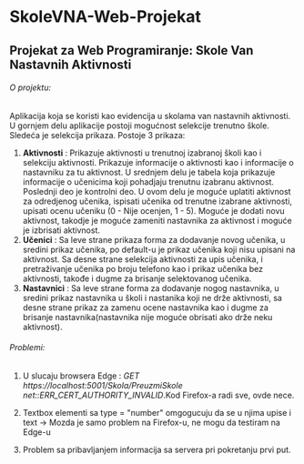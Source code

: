 # SkoleVNA-Web-Projekat
## Projekat za Web Programiranje: Skole Van Nastavnih Aktivnosti

###### O projektu:

Aplikacija koja se koristi kao evidencija u skolama van nastavnih aktivnosti.
U gornjem delu aplikacije postoji mogućnost selekcije trenutno škole.
Sledeća je selekcija prikaza. Postoje 3 prikaza:
1. **Aktivnosti** : Prikazuje aktivnosti u trenutnoj izabranoj školi kao i selekciju aktivnosti.
Prikazuje informacije o aktivnosti kao i informacije o nastavniku za tu aktivnost.
U srednjem delu je tabela koja prikazuje informacije o učenicima koji pohadjaju trenutnu izabranu aktivnost.
Poslednji deo je kontrolni deo. U ovom delu je moguće uplatiti aktivnost za odredjenog učenika, ispisati učenika od trenutne izabrane aktivnosti,
upisati ocenu učeniku (0 - Nije ocenjen, 1 - 5).
Moguće je dodati novu aktivnost, takodje je moguće zameniti nastavnika za aktivnost i moguće je izbrisati aktivnost.
2. **Učenici** : Sa leve strane prikaza forma za dodavanje novog učenika, u sredini prikaz učenika, po default-u je prikaz učenika koji nisu upisani na aktivnost. 
Sa desne strane selekcija aktivnosti za upis učenika, i pretraživanje učenika po broju telefono kao i prikaz učenika bez aktivnosti, takođe i dugme za brisanje selektovanog učenika.
3. **Nastavnici** : Sa leve strane forma za dodavanje nogog nastavnika, u sredini prikaz nastavnika u školi i nastanika koji ne drže aktivnosti, sa desne strane prikaz za zamenu ocene nastavnika kao i dugme za brisanje nastavnika(nastavnika nije moguće obrisati ako drže neku aktivnost).


###### Problemi:
1. U slucaju browsera Edge : *GET https://localhost:5001/Skola/PreuzmiSkole net::ERR_CERT_AUTHORITY_INVALID*.Kod Firefox-a radi sve, ovde nece.

2. Textbox elementi sa type = "number" omgogucuju da se u njima upise i text -> Mozda je samo problem na Firefox-u, ne mogu da testiram na Edge-u

3. Problem sa pribavljanjem informacija sa servera pri pokretanju prvi put.
